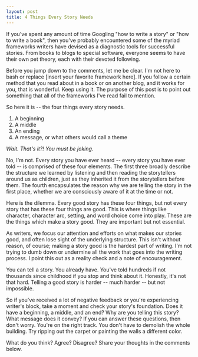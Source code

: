```yaml
---
layout: post
title: 4 Things Every Story Needs
---
```


If you've spent any amount of time Googling "how to write a story" or "how to write a book", then you've probably encountered some of the myriad frameworks writers have devised as a diagnostic tools for successful stories. From books to blogs to special software, everyone seems to have their own pet theory, each with their devoted following.

Before you jump down to the comments, let me be clear. I'm not here to bash or replace [insert your favorite framework here]. If you follow a certain method that you read about in a book or on another blog, and it works for you, that is wonderful. Keep using it. The purpose of this post is to point out something that all of the frameworks I've read fail to mention.

So here it is -- the four things every story needs.

1. A beginning
2. A middle
3. An ending
4. A message, or what others would call a theme

*Wait. That's it?! You must be joking.*

No, I'm not. Every story you have ever heard -- every story you have ever told -- is comprised of these four elements. The first three broadly describe the structure we learned by listening and then reading the storytellers around us as children, just as they inherited it from the storytellers before them. The fourth encapsulates the reason why we are telling the story in the first place, whether we are consciously aware of it at the time or not.

Here is the dilemma. Every good story has these four things, but not every story that has these four things are good. This is where things like character, character arc, setting, and word choice come into play. These are the things which make a story good. They are important but not essential.

As writers, we focus our attention and efforts on what makes our stories good, and often lose sight of the underlying structure. This isn't without reason, of course; making a story good is the hardest part of writing. I'm not trying to dumb down or undermine all the work that goes into the writing process. I point this out as a reality check and a note of encouragement.

You can tell a story. You already have. You've told hundreds if not thousands since childhood if you stop and think about it. Honestly, it's not that hard. Telling a good story is harder -- much harder -- but not impossible.

So if you've received a lot of negative feedback or you're experiencing writer's block, take a moment and check your story's foundation. Does it have a beginning, a middle, and an end? Why are you telling this story? What message does it convey? If you can answer these questions, then don't worry. You're on the right track. You don't have to demolish the whole building. Try ripping out the carpet or painting the walls a different color.

What do you think? Agree? Disagree? Share your thoughts in the comments below.